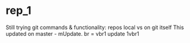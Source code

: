 # rep_1
Still trying git commands &amp; functionality: repos local vs on git itself
This updated on master - mUpdate.
br = vbr1   update 1vbr1
